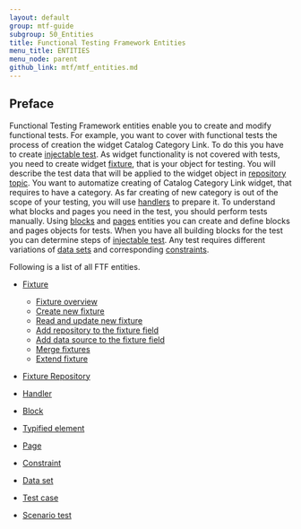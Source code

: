 ```yaml
---
layout: default
group: mtf-guide
subgroup: 50_Entities
title: Functional Testing Framework Entities
menu_title: ENTITIES
menu_node: parent
github_link: mtf/mtf_entities.md
---
```

<h2>Preface</h2>
Functional Testing Framework entities enable you to create and modify functional tests. 
For example, you want to cover with functional tests the process of creation the widget Catalog Category Link.
To do this you have to create <a href="{{site.gdeurl}}mtf/mtf_entities/mtf_testcase.html">injectable test</a>. As widget functionality is not covered with tests, you need to create widget <a href="{{site.gdeurl}}/mtf/mtf_entities/mtf_fixture.html">fixture</a>, that is your object for testing. You will describe the test data that will be applied to the widget object in <a href="{{site.gdeurl}}mtf/mtf_entities/mtf_fixture-repo.html">repository topic</a>. You want to automatize creating of Catalog Category Link widget, that requires to have a category. As far creating of new category is out of the scope of your testing, you will use <a href="{{site.gdeurl}}mtf/mtf_entities/mtf_handler.html">handlers</a> to prepare it. To understand what blocks and pages you need in the test, you should perform tests manually. Using <a href="{{site.gdeurl}}mtf/mtf_entities/mtf_block.html">blocks</a> and <a href="{{site.gdeurl}}mtf/mtf_entities/mtf_page.html">pages</a> entities you can create and define blocks and pages objects for tests. When you have all building blocks for the test you can determine steps of <a href="{{site.gdeurl}}mtf/mtf_entities/mtf_testcase.html">injectable test</a>. Any test requires different variations of <a href="{{site.gdeurl}}mtf/mtf_entities/mtf_dataset.html">data sets</a> and corresponding <a href="{{site.gdeurl}}mtf/mtf_entities/mtf_constraint.html">constraints</a>. 

Following is a list of all FTF entities.

- <a href="{{site.gdeurl}}mtf/mtf_entities/mtf_fixture.html">Fixture</a>
  - <a href="{{site.gdeurl}}mtf/mtf_entities/mtf_fixture.html#mtf_fixture_overview">Fixture overview</a>
  - <a href="{{site.gdeurl}}mtf/mtf_entities/mtf_fixture.html#mtf_fixture_create">Create new fixture</a>
  - <a href="{{site.gdeurl}}mtf/mtf_entities/mtf_fixture.html#mtf_fixture_read">Read and update new fixture</a>
  - <a href="{{site.gdeurl}}mtf/mtf_entities/mtf_fixture.html#mtf_fixture_repositoy">Add repository to the fixture field</a>
  - <a href="{{site.gdeurl}}mtf/mtf_entities/mtf_fixture.html#mtf_fixture_source">Add data source to the fixture field</a>
  - <a href="{{site.gdeurl}}mtf/mtf_entities/mtf_fixture.html#mtf_fixture_merge">Merge fixtures</a>
  - <a href="{{site.gdeurl}}mtf/mtf_entities/mtf_fixture.html#mtf_fixture_extend">Extend fixture</a>
  
  
- <a href="{{site.gdeurl}}mtf/mtf_entities/mtf_fixture-repo.html">Fixture Repository</a>

- <a href="{{site.gdeurl}}mtf/mtf_entities/mtf_handler.html">Handler</a>

- <a href="{{site.gdeurl}}mtf/mtf_entities/mtf_block.html">Block</a>

- <a href="{{site.gdeurl}}mtf/mtf_entities/mtf_typified-element.html">Typified element</a>

- <a href="{{site.gdeurl}}mtf/mtf_entities/mtf_page.html">Page</a>

- <a href="{{site.gdeurl}}mtf/mtf_entities/mtf_constraint.html">Constraint</a>

- <a href="{{site.gdeurl}}mtf/mtf_entities/mtf_dataset.html">Data set</a>

- <a href="{{site.gdeurl}}mtf/mtf_entities/mtf_testcase.html">Test case</a>

- <a href="{{site.gdeurl}}mtf/mtf_entities/mtf_scenariotest.html">Scenario test</a>


